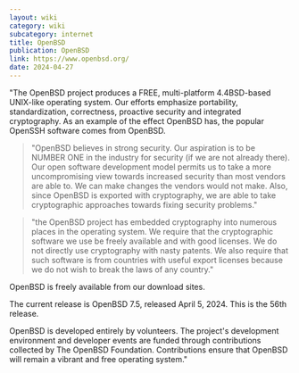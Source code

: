 ```yaml
---
layout: wiki
category: wiki
subcategory: internet
title: OpenBSD
publication: OpenBSD
link: https://www.openbsd.org/
date: 2024-04-27
---
```


"The OpenBSD project produces a FREE, multi-platform 4.4BSD-based UNIX-like operating system. Our efforts emphasize portability, standardization, correctness, proactive security and integrated cryptography. As an example of the effect OpenBSD has, the popular OpenSSH software comes from OpenBSD.

> "OpenBSD believes in strong security. Our aspiration is to be NUMBER ONE in the industry for security (if we are not already there). Our open software development model permits us to take a more uncompromising view towards increased security than most vendors are able to. We can make changes the vendors would not make. Also, since OpenBSD is exported with cryptography, we are able to take cryptographic approaches towards fixing security problems."

> "the OpenBSD project has embedded cryptography into numerous places in the operating system. We require that the cryptographic software we use be freely available and with good licenses. We do not directly use cryptography with nasty patents. We also require that such software is from countries with useful export licenses because we do not wish to break the laws of any country."

OpenBSD is freely available from our download sites.

The current release is OpenBSD 7.5, released April 5, 2024. This is the 56th release.

OpenBSD is developed entirely by volunteers. The project's development environment and developer events are funded through contributions collected by The OpenBSD Foundation. Contributions ensure that OpenBSD will remain a vibrant and free operating system."
